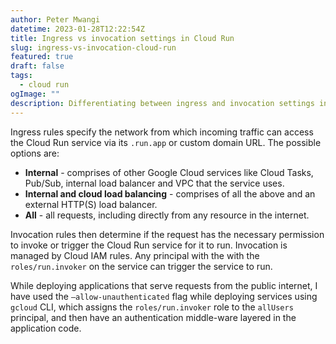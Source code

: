 ```yaml
---
author: Peter Mwangi
datetime: 2023-01-28T12:22:54Z
title: Ingress vs invocation settings in Cloud Run
slug: ingress-vs-invocation-cloud-run
featured: true
draft: false
tags:
  - cloud run
ogImage: ""
description: Differentiating between ingress and invocation settings in Google Cloud Run
---
```


Ingress rules specify the network from which incoming traffic can access the Cloud Run service via its `.run.app` or custom domain URL. The possible options are:

- **Internal** - comprises of other Google Cloud services like Cloud Tasks, Pub/Sub, internal load balancer and VPC that the service uses.
- **Internal and cloud load balancing** - comprises of all the above and an external HTTP(S) load balancer.
- **All** - all requests, including directly from any resource in the internet.

Invocation rules then determine if the request has the necessary permission to invoke or trigger the Cloud Run service for it to run. Invocation is managed by Cloud IAM rules. Any principal with the with the `roles/run.invoker` on the service can trigger the service to run.

While deploying applications that serve requests from the public internet, I have used the `—allow-unauthenticated` flag while deploying services using `gcloud` CLI, which assigns the `roles/run.invoker` role to the `allUsers` principal, and then have an authentication middle-ware layered in the application code.
